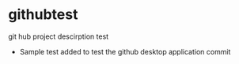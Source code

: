 # githubtest
git hub project descirption test

- Sample test added to test the github desktop application commit
